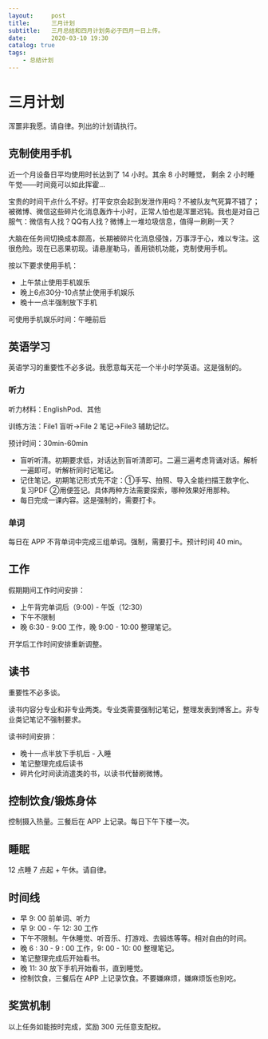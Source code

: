 ```yaml
---
layout:     post
title:      三月计划
subtitle:   三月总结和四月计划务必于四月一日上传。
date:       2020-03-10 19:30
catalog: true
tags:
    - 总结计划
---
```


# 三月计划

浑噩非我愿。请自律。列出的计划请执行。

## 克制使用手机

近一个月设备日平均使用时长达到了 14 小时。其余 8 小时睡觉， 剩余 2 小时睡午觉——时间竟可以如此挥霍...

宝贵的时间干点什么不好。打平安京会起到发泄作用吗？不被队友气死算不错了；被微博、微信这些碎片化消息轰炸十小时，正常人怕也是浑噩迟钝。我也是对自己服气：微信有人找？QQ有人找？微博上一堆垃圾信息，值得一刷刷一天？

大脑在任务间切换成本颇高，长期被碎片化消息侵蚀，万事浮于心，难以专注。这很危险。现在已恶果初现。请悬崖勒马，善用锁机功能，克制使用手机。

按以下要求使用手机：

- 上午禁止使用手机娱乐
- 晚上6点30分-10点禁止使用手机娱乐
- 晚十一点半强制放下手机

可使用手机娱乐时间：午睡前后

## 英语学习

英语学习的重要性不必多说。我愿意每天花一个半小时学英语。这是强制的。

### 听力

听力材料：EnglishPod、其他

训练方法：File1 盲听->File 2 笔记->File3 辅助记忆。

预计时间：30min-60min

- 盲听听清。初期要求低，对话达到盲听清即可。二遍三遍考虑背诵对话。解析一遍即可。听解析同时记笔记。
- 记住笔记。初期笔记形式先不定：①手写、拍照、导入全能扫描王数字化、复习PDF ②用便签记。具体两种方法需要探索，哪种效果好用那种。
- 每日完成一课内容。这是强制的，需要打卡。

### 单词

每日在 APP 不背单词中完成三组单词。强制，需要打卡。预计时间 40 min。

## 工作

假期期间工作时间安排：

- 上午背完单词后（9:00) - 午饭（12:30）
- 下午不限制
- 晚 6:30 - 9:00 工作，晚 9:00 - 10:00 整理笔记。

开学后工作时间安排重新调整。

## 读书

重要性不必多谈。

读书内容分专业和非专业两类。专业类需要强制记笔记，整理发表到博客上。非专业类记笔记不强制要求。

读书时间安排：

- 晚十一点半放下手机后 - 入睡
- 笔记整理完成后读书
- 碎片化时间读消遣类的书，以读书代替刷微博。

## 控制饮食/锻炼身体

控制摄入热量。三餐后在 APP 上记录。每日下午下楼一次。

## 睡眠

12 点睡 7 点起 + 午休。请自律。

## 时间线

- 早 9: 00 前单词、听力
- 早 9: 00 - 午 12: 30 工作
- 下午不限制。午休睡觉、听音乐、打游戏、去锻炼等等。相对自由的时间。
- 晚 6 : 30 - 9 : 00 工作，9: 00 - 10: 00 整理笔记。
- 笔记整理完成后开始看书。
- 晚 11: 30 放下手机开始看书，直到睡觉。
- 控制饮食，三餐后在 APP 上记录饮食。不要嫌麻烦，嫌麻烦饭也别吃。

## 奖赏机制

以上任务如能按时完成，奖励 300 元任意支配权。





